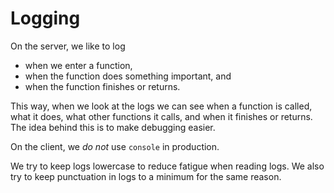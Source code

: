 # Logging

On the server, we like to log

* when we enter a function,
* when the function does something important, and
* when the function finishes or returns.

This way, when we look at the logs we can see when a function is called, what it does, what other functions it calls,
and when it finishes or returns. The idea behind this is to make debugging easier.

On the client, we *do not* use `console` in production.

We try to keep logs lowercase to reduce fatigue when reading logs. We also try to keep punctuation in logs to a minimum
for the same reason.